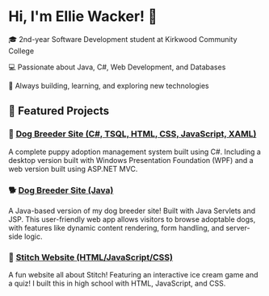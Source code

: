 <h1>Hi, I'm Ellie Wacker! 👋</h1>

🎓 2nd-year Software Development student at Kirkwood Community College

💻 Passionate about Java, C#, Web Development, and Databases

🚀 Always building, learning, and exploring new technologies

<h2>📂 Featured Projects</h2>

### 🐶 [Dog Breeder Site (C#, TSQL, HTML, CSS, JavaScript, XAML)](https://github.com/EllieWacker/DoodleDogs)
A complete puppy adoption management system built using C#. Including a desktop version built with Windows Presentation Foundation (WPF) and a web version built using ASP.NET MVC.

### 🐕 [Dog Breeder Site (Java)](https://github.com/EllieWacker/wacker-project)
A Java-based version of my dog breeder site! Built with Java Servlets and JSP. This user-friendly web app allows visitors to browse adoptable dogs, with features like dynamic content rendering, form handling, and server-side logic.

### 🍦 [Stitch Website (HTML/JavaScript/CSS)](https://github.com/EllieWacker/StitchWebsite)  
A fun website all about Stitch! Featuring an interactive ice cream game and a quiz! I built this in high school with HTML, JavaScript, and CSS.
